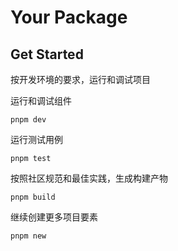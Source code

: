 # Your Package

## Get Started

按开发环境的要求，运行和调试项目

运行和调试组件

```
pnpm dev
```

运行测试用例

```
pnpm test
```

按照社区规范和最佳实践，生成构建产物

```
pnpm build
```

继续创建更多项目要素

```
pnpm new
```

